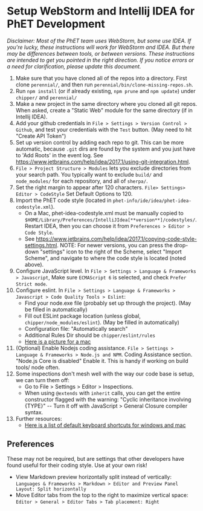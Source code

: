 
# Setup WebStorm and Intellij IDEA for PhET Development

*Disclaimer: Most of the PhET team uses WebStorm, but some use IDEA. If you're lucky, these instructions will work for WebStorm and IDEA. But there may be differences between tools, or between versions. These instructions are intended to get you pointed in the right direction.  If you notice errors or a need for clarification, please update this document.*

1. Make sure that you have cloned all of the repos into a directory. First clone `perennial/`, and then run
`perennial/bin/clone-missing-repos.sh`.                                                             
2. Run `npm install` (or if already existing, `npm prune` and `npm update`) under `chipper/` and `perennial/`
3. Make a new project in the same directory where you cloned all git repos. When asked, create a "Static Web" module
    for the same directory (if in Intellij IDEA).
4. Add your github credentials in `File > Settings > Version Control > Github`, and test your credentials with the `Test` 
    button. (May need to hit "Create API Token")
5. Set up version control by adding each repo to git. This can be more automatic, because `.git` dirs are found by the system
    and you just have to 'Add Roots' in the event log. See https://www.jetbrains.com/help/idea/2017.1/using-git-integration.html.
6. `File > Project Structure > Modules` lets you exclude directories from your search path. You typically want to exclude 
`build/` and `node_modules/` for each repository, and all of `sherpa/`.
7. Set the right margin to appear after 120 characters. `File> Settings> Editor > CodeStyle` Set Default Options to 120.
8. Import the PhET code style (located in `phet-info/ide/idea/phet-idea-codestyle.xml`). 
    * On a Mac, phet-idea-codestyle.xml must be manually copied to `$HOME/Library/Preferences/IntelliJIdea[**version**]/codestyles/`. 
    Restart IDEA, then you can choose it from `Preferences > Editor > Code Style`.
    * See https://www.jetbrains.com/help/idea/2017.1/copying-code-style-settings.html.
    NOTE: For newer versions, you can press the drop-down "settings" icon to the right of the Scheme, select
    "Import Scheme", and navigate to where the code style is located (noted above).
9. Configure JavaScript level. In `File > Settings > Language & Frameworks > Javascript`, Make sure `ECMAScript 6` is
selected, and check `Prefer Strict mode`.
10. Configure eslint. In `File > Settings > Language & Frameworks > Javascript > Code Quality Tools > Eslint`:
    * Find your node.exe file (probably set up through the project). (May be filled in automatically)
    * Fill out ESLint package location (unless global, `chipper/node_modules/eslint`). (May be filled in automatically)
    * Configuration file: "Automatically search" 
    * Additional Rules Dir should be `chipper/eslint/rules`
    * [Here is a picture for a mac](https://cloud.githubusercontent.com/assets/6856943/26806694/876bdad6-4a0f-11e7-9096-e734bf70be6e.png)
11. (Optional) Enable Nodejs coding assistance. `File > Settings > Language & Frameworks > Node.js and NPM`. Coding Assistance section. "Node.js Core is disabled" Enable it. This is handy if working on build tools/ node often.
12. Some inspections don't mesh well with the way our code base is setup, we can turn them off:
    * Go to File > Settings > Editor > Inspections.
    * When using `@extends` with `inherit` calls, you can get the entire constructor flagged with the warning: 
    "Cyclic inheritance involving {TYPE}" -- Turn it off with JavaScript > General Closure compiler syntax.
13. Further resources:
    * [Here is a list of default keyboard shortcuts for windows and mac](https://resources.jetbrains.com/storage/products/intellij-idea/docs/IntelliJIDEA_ReferenceCard.pdf)

## Preferences
These may not be required, but are settings that other developers have found useful for their coding style. Use at your
own risk!

* View Markdown preview horizontally split instead of vertically: `Languages & Frameworks > Markdown > Editor and Preview Panel Layout: Split horizontally`
* Move Editor tabs from the top to the right to maximize vertical space: `Editor > General > Editor Tabs > Tab placement: Right`
